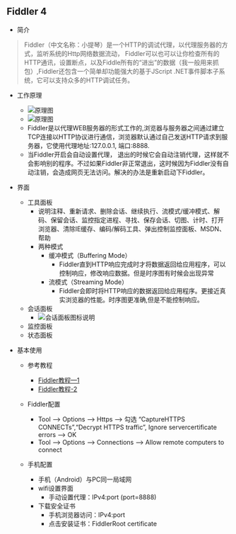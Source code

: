 ## Fiddler 4
- 简介
> Fiddler（中文名称：小提琴）是一个HTTP的调试代理，以代理服务器的方式，监听系统的Http网络数据流动，
> Fiddler可以也可以让你检查所有的HTTP通讯，设置断点，以及Fiddle所有的“进出”的数据（我一般用来抓包）,Fiddler还包含一个简单却功能强大的基于JScript .NET事件脚本子系统，它可以支持众多的HTTP调试任务。

- 工作原理
    - ![原理图](https://upload-images.jianshu.io/upload_images/947566-f51654e6f0018748.jpg?imageMogr2/auto-orient/strip%7CimageView2/2/w/700)
    - ![原理图](https://pic002.cnblogs.com/images/2012/263119/2012020409075327.png)
    - Fiddler是以代理WEB服务器的形式工作的,浏览器与服务器之间通过建立TCP连接以HTTP协议进行通信，浏览器默认通过自己发送HTTP请求到服务器，它使用代理地址:127.0.0.1, 端口:8888. 
    - 当Fiddler开启会自动设置代理， 退出的时候它会自动注销代理，这样就不会影响别的程序。不过如果Fiddler非正常退出，这时候因为Fiddler没有自动注销，会造成网页无法访问。解决的办法是重新启动下Fiddler。
    
- 界面
    - 工具面板
        - 说明注释、重新请求、删除会话、继续执行、流模式/缓冲模式、解码、保留会话、监控指定进程、寻找、保存会话、切图、计时、打开浏览器、清除IE缓存、编码/解码工具、弹出控制监控面板、MSDN、帮助
        - 两种模式
            - 缓冲模式（Buffering Mode）
                - Fiddler直到HTTP响应完成时才将数据返回给应用程序，可以控制响应，修改响应数据。但是时序图有时候会出现异常
            - 流模式（Streaming Mode）
                - Fiddler会即时将HTTP响应的数据返回给应用程序。更接近真实浏览器的性能。时序图更准确,但是不能控制响应。
    - 会话面板
        - ![会话面板图标说明](https://upload-images.jianshu.io/upload_images/947566-5fbf69350a526432.jpg?imageMogr2/auto-orient/strip%7CimageView2/2/w/389)
    - 监控面板
    - 状态面板

- 基本使用
    - 参考教程
        - [Fiddler教程—1](https://www.cnblogs.com/conquerorren/p/8472285.html)
        - [Fiddler教程-2](http://www.cnblogs.com/TankXiao/archive/2012/02/06/2337728.html)
        
    - Fiddler配置
        - Tool --> Options --> Https --> 勾选 “CaptureHTTPS CONNECTs”,“Decrypt HTTPS traffic”, Ignore servercertificate errors --> OK
        - Tool --> Options --> Connections --> Allow remote computers to connect
    - 手机配置
        - 手机（Android）与PC同一局域网
        - wifi设置界面
            - 手动设置代理：IPv4:port  (port=8888)
        - 下载安全证书
            - 手机浏览器访问：IPv4:port
            - 点击安装证书：FiddlerRoot certificate